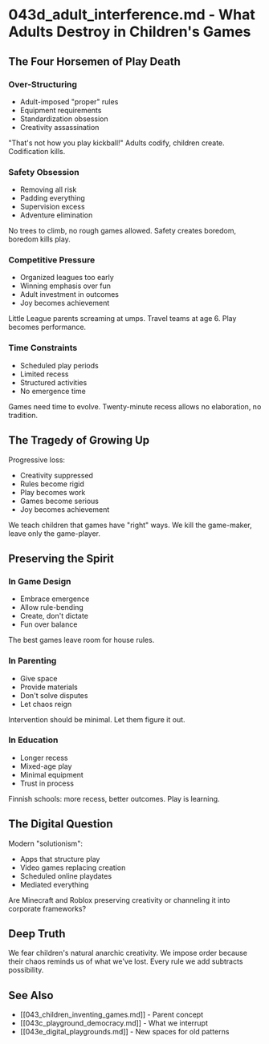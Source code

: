 # 043d_adult_interference.md - What Adults Destroy in Children's Games

## The Four Horsemen of Play Death

### Over-Structuring
- Adult-imposed "proper" rules
- Equipment requirements
- Standardization obsession
- Creativity assassination

"That's not how you play kickball!" Adults codify, children create. Codification kills.

### Safety Obsession
- Removing all risk
- Padding everything
- Supervision excess
- Adventure elimination

No trees to climb, no rough games allowed. Safety creates boredom, boredom kills play.

### Competitive Pressure
- Organized leagues too early
- Winning emphasis over fun
- Adult investment in outcomes
- Joy becomes achievement

Little League parents screaming at umps. Travel teams at age 6. Play becomes performance.

### Time Constraints
- Scheduled play periods
- Limited recess
- Structured activities
- No emergence time

Games need time to evolve. Twenty-minute recess allows no elaboration, no tradition.

## The Tragedy of Growing Up

Progressive loss:
- Creativity suppressed
- Rules become rigid
- Play becomes work
- Games become serious
- Joy becomes achievement

We teach children that games have "right" ways. We kill the game-maker, leave only the game-player.

## Preserving the Spirit

### In Game Design
- Embrace emergence
- Allow rule-bending
- Create, don't dictate
- Fun over balance

The best games leave room for house rules.

### In Parenting
- Give space
- Provide materials
- Don't solve disputes
- Let chaos reign

Intervention should be minimal. Let them figure it out.

### In Education
- Longer recess
- Mixed-age play
- Minimal equipment
- Trust in process

Finnish schools: more recess, better outcomes. Play is learning.

## The Digital Question

Modern "solutionism":
- Apps that structure play
- Video games replacing creation
- Scheduled online playdates
- Mediated everything

Are Minecraft and Roblox preserving creativity or channeling it into corporate frameworks?

## Deep Truth

We fear children's natural anarchic creativity. We impose order because their chaos reminds us of what we've lost. Every rule we add subtracts possibility.

## See Also
- [[043_children_inventing_games.md]] - Parent concept
- [[043c_playground_democracy.md]] - What we interrupt
- [[043e_digital_playgrounds.md]] - New spaces for old patterns